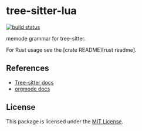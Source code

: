 # tree-sitter-lua

[![build status](https://github.com/Azganoth/tree-sitter-lua/actions/workflows/ci.yml/badge.svg)](https://github.com/Azganoth/tree-sitter-lua/actions/workflows/ci.yml)

memode grammar for tree-sitter.

For Rust usage see the [crate README][rust readme].

## References

- [Tree-sitter docs][tree-sitter docs]
- [orgmode docs][orgmode docs]

## License

This package is licensed under the [MIT License][license].

[tree-sitter docs]: http://tree-sitter.github.io/tree-sitter/
[orgmode docs]: https://orgmode.org/org.html
[license]: /LICENSE
